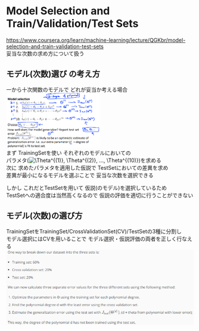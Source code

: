 # Model Selection and Train/Validation/Test Sets
https://www.coursera.org/learn/machine-learning/lecture/QGKbr/model-selection-and-train-validation-test-sets  
妥当な次数の求め方について扱う  

## モデル(次数)選び の考え方
一から十次関数のモデルで どれが妥当か考える場合  
<img src="../../img/06_02_mdoel_selection.png" width=50% >    
まず TrainingSetを使い それぞれのモデルにおいての  
パラメタ(<img src="https://latex.codecogs.com/gif.latex?\Theta^{(1)},&space;\Theta^{(2)},&space;...,&space;\Theta^{(10)}" title="\Theta^{(1)}, \Theta^{(2)}, ..., \Theta^{(10)}" />)を求める  
次に 求めたパラメタを適用した仮説で TestSetにおいての差異を求め  
差異が最小になるモデルを選ぶことで 妥当な次数を選択できる  

しかし これだとTestSetを用いて 仮説(のモデル)を選択しているため  
TestSetへの適合度は当然高くなるので 仮説の評価を適切に行うことができない  

## モデル(次数)の選び方
TrainingSetをTrainingSet/CrossValidationSet(CV)/TestSetの3種に分割し  
モデル選択にはCVを用いることで モデル選択・仮説評価の両者を正しく行なえる  
<img src="../../img/06_02_using_cross_validation.png" >  

